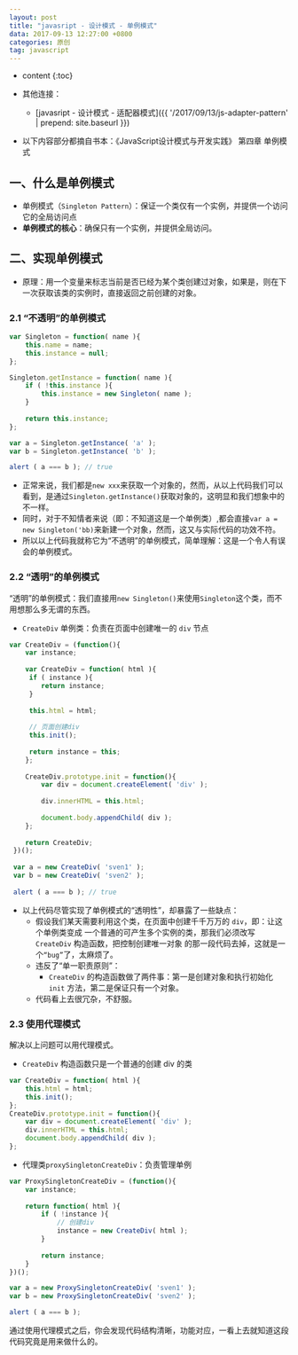 ```yaml
---
layout: post
title: "javasript - 设计模式 - 单例模式"
data: 2017-09-13 12:27:00 +0800
categories: 原创
tag: javascript
---
```

* content
{:toc}

* 其他连接：
    + [javasript - 设计模式 - 适配器模式]({{ '/2017/09/13/js-adapter-pattern' | prepend: site.baseurl }})
    
* 以下内容部分都摘自书本：《JavaScript设计模式与开发实践》 第四章 单例模式

<!-- more -->

## 一、什么是单例模式

* 单例模式（`Singleton Pattern`）：保证一个类仅有一个实例，并提供一个访问它的全局访问点
* **单例模式的核心**：确保只有一个实例，并提供全局访问。

## 二、实现单例模式

* 原理：用一个变量来标志当前是否已经为某个类创建过对象，如果是，则在下一次获取该类的实例时，直接返回之前创建的对象。

### 2.1 “不透明”的单例模式

```js
var Singleton = function( name ){
    this.name = name;
    this.instance = null;
};

Singleton.getInstance = function( name ){
    if ( !this.instance ){
        this.instance = new Singleton( name );
    }
 
    return this.instance;
};

var a = Singleton.getInstance( 'a' );
var b = Singleton.getInstance( 'b' );

alert ( a === b ); // true 
```

* 正常来说，我们都是`new xxx`来获取一个对象的，然而，从以上代码我们可以看到，是通过`Singleton.getInstance()`获取对象的，这明显和我们想象中的不一样。
* 同时，对于不知情者来说（即：不知道这是一个单例类）,都会直接`var a = new Singleton('bb)`来新建一个对象，然而，这又与实际代码的功效不符。
* 所以以上代码我就称它为“不透明”的单例模式，简单理解：这是一个令人有误会的单例模式。

### 2.2 “透明”的单例模式

“透明”的单例模式：我们直接用`new Singleton()`来使用`Singleton`这个类，而不用想那么多无谓的东西。

* `CreateDiv` 单例类：负责在页面中创建唯一的 `div` 节点

```js
var CreateDiv = (function(){
    var instance;
    
    var CreateDiv = function( html ){
     if ( instance ){
        return instance;
     }
     
     this.html = html;
     
     // 页面创建div
     this.init(); 
     
     return instance = this;
    };
    
    CreateDiv.prototype.init = function(){
        var div = document.createElement( 'div' );
        
        div.innerHTML = this.html;
        
        document.body.appendChild( div );
    };
    
    return CreateDiv;
 })();
 
 var a = new CreateDiv( 'sven1' );
 var b = new CreateDiv( 'sven2' );
 
 alert ( a === b ); // true 
```

* 以上代码尽管实现了单例模式的“透明性”，却暴露了一些缺点：
    * 假设我们某天需要利用这个类，在页面中创建千千万万的 `div`，即：让这个单例类变成
          一个普通的可产生多个实例的类，那我们必须改写 `CreateDiv` 构造函数，把控制创建唯一对象
          的那一段代码去掉，这就是一个`“bug”`了，太麻烦了。
    * 违反了“单一职责原则”：
        * `CreateDiv` 的构造函数做了两件事：第一是创建对象和执行初始化 `init` 方法，第二是保证只有一个对象。
    * 代码看上去很冗杂，不舒服。

      
### 2.3 使用**代理模式**

解决以上问题可以用代理模式。

* `CreateDiv` 构造函数只是一个普通的创建 div 的类

```js
var CreateDiv = function( html ){
    this.html = html; 
    this.init();
};
CreateDiv.prototype.init = function(){
    var div = document.createElement( 'div' );
    div.innerHTML = this.html;
    document.body.appendChild( div );
}; 
```

* 代理类`proxySingletonCreateDiv`：负责管理单例

```js
var ProxySingletonCreateDiv = (function(){
    var instance;
    
    return function( html ){
        if ( !instance ){
            // 创建div
            instance = new CreateDiv( html );
        }
        
        return instance;
    }
})(); 

var a = new ProxySingletonCreateDiv( 'sven1' );
var b = new ProxySingletonCreateDiv( 'sven2' );

alert ( a === b ); 
```

通过使用代理模式之后，你会发现代码结构清晰，功能对应，一看上去就知道这段代码究竟是用来做什么的。